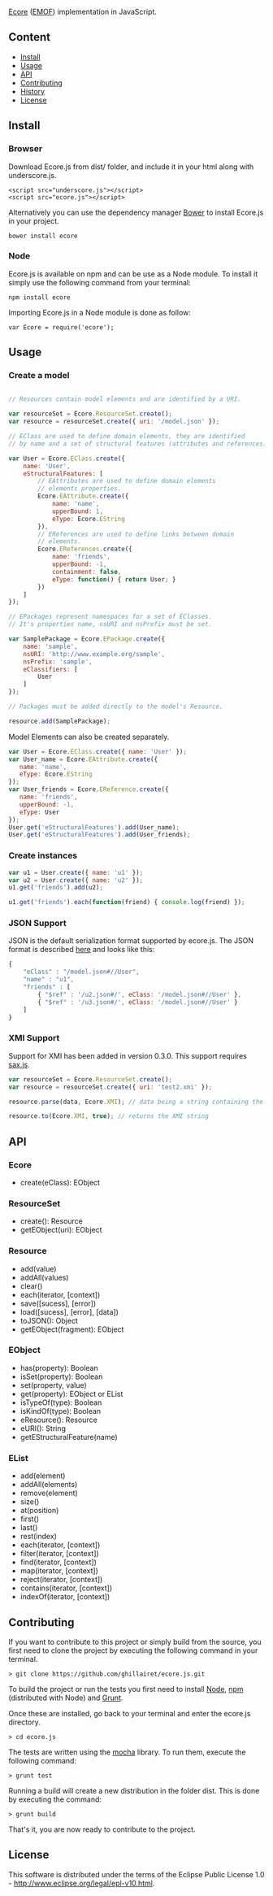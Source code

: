 [Ecore](http://www.eclipse.org/modeling/emf/?project=emf) ([EMOF](http://en.wikipedia.org/wiki/Meta-Object_Facility)) implementation in JavaScript.

## Content

* [Install](#installl)
* [Usage](#usage)
* [API](#api)
* [Contributing](#contributing)
* [History](https://github.com/ghillairet/ecore.js/releases/)
* [License](#license)


## Install

### Browser

Download Ecore.js from dist/ folder, and include it in your html along with underscore.js.

```
<script src="underscore.js"></script>
<script src="ecore.js"></script>
```

Alternatively you can use the dependency manager [Bower](http://bower.io/) to install Ecore.js in your project.

```
bower install ecore
```

### Node

Ecore.js is available on npm and can be use as a Node module. To install it simply use the following command from your terminal:

```
npm install ecore
```

Importing Ecore.js in a Node module is done as follow:


```
var Ecore = require('ecore');
```

## Usage

### Create a model

```javascript

// Resources contain model elements and are identified by a URI.

var resourceSet = Ecore.ResourceSet.create();
var resource = resourceSet.create({ uri: '/model.json' });

// EClass are used to define domain elements, they are identified
// by name and a set of structural features (attributes and references).

var User = Ecore.EClass.create({
    name: 'User',
    eStructuralFeatures: [
        // EAttributes are used to define domain elements
        // elements properties.
        Ecore.EAttribute.create({
            name: 'name',
            upperBound: 1,
            eType: Ecore.EString
        }),
        // EReferences are used to define links between domain
        // elements.
        Ecore.EReferences.create({
            name: 'friends',
            upperBound: -1,
            containment: false,
            eType: function() { return User; }
        })
    ]
});

// EPackages represent namespaces for a set of EClasses.
// It's properties name, nsURI and nsPrefix must be set.

var SamplePackage = Ecore.EPackage.create({
    name: 'sample',
    nsURI: 'http://www.example.org/sample',
    nsPrefix: 'sample',
    eClassifiers: [
        User
    ]
});

// Packages must be added directly to the model's Resource.

resource.add(SamplePackage);

```

Model Elements can also be created separately.

```javascript
var User = Ecore.EClass.create({ name: 'User' });
var User_name = Ecore.EAttribute.create({
   name: 'name',
   eType: Ecore.EString
});
var User_friends = Ecore.EReference.create({
   name: 'friends',
   upperBound: -1,
   eType: User
});
User.get('eStructuralFeatures').add(User_name);
User.get('eStructuralFeatures').add(User_friends);
```

### Create instances

```javascript
var u1 = User.create({ name: 'u1' });
var u2 = User.create({ name: 'u2' });
u1.get('friends').add(u2);

u1.get('friends').each(function(friend) { console.log(friend) });
```

### JSON Support

JSON is the default serialization format supported by ecore.js. The JSON format is
described [here](https://github.com/ghillairet/emfjson) and looks like this:

```javascript
{
    "eClass" : "/model.json#//User",
    "name" : "u1",
    "friends" : [
        { "$ref" : '/u2.json#/', eClass: '/model.json#//User' },
        { "$ref" : '/u3.json#/', eClass: '/model.json#//User' }
    ]
}
```

### XMI Support

Support for XMI has been added in version 0.3.0. This support requires [sax.js](https://github.com/isaacs/sax-js).

```javascript
var resourceSet = Ecore.ResourceSet.create();
var resource = resourceSet.create({ uri: 'test2.xmi' });

resource.parse(data, Ecore.XMI); // data being a string containing the XMI.

resource.to(Ecore.XMI, true); // returns the XMI string

```

## API

### Ecore
 - create(eClass): EObject

### ResourceSet
 - create(): Resource
 - getEObject(uri): EObject

### Resource
 - add(value)
 - addAll(values)
 - clear()
 - each(iterator, [context])
 - save([sucess], [error])
 - load([sucess], [error], [data])
 - toJSON(): Object
 - getEObject(fragment): EObject

### EObject
 - has(property): Boolean
 - isSet(property): Boolean
 - set(property, value)
 - get(property): EObject or EList
 - isTypeOf(type): Boolean
 - isKindOf(type): Boolean
 - eResource(): Resource
 - eURI(): String
 - getEStructuralFeature(name)

### EList
 - add(element)
 - addAll(elements)
 - remove(element)
 - size()
 - at(position)
 - first()
 - last()
 - rest(index)
 - each(iterator, [context])
 - filter(iterator, [context])
 - find(iterator, [context])
 - map(iterator, [context])
 - reject(iterator, [context])
 - contains(iterator, [context])
 - indexOf(iterator, [context])


## Contributing

If you want to contribute to this project or simply build from the source, you first need to clone the project by executing the following command in your terminal.


```
> git clone https://github.com/ghillairet/ecore.js.git
```

To build the project or run the tests you first need to install [Node](http://nodejs.org/), [npm](https://www.npmjs.org/) (distributed with Node) and [Grunt](http://gruntjs.com).

Once these are installed, go back to your terminal and enter the ecore.js directory.

```
> cd ecore.js
```

The tests are written using the [mocha](http://visionmedia.github.io/mocha/) library. To run them, execute the following command:

```
> grunt test
```

Running a build will create a new distribution in the folder dist. This is done by executing the command:

```
> grunt build
```

That's it, you are now ready to contribute to the project.

## License
This software is distributed under the terms of the Eclipse Public License 1.0 - http://www.eclipse.org/legal/epl-v10.html.


